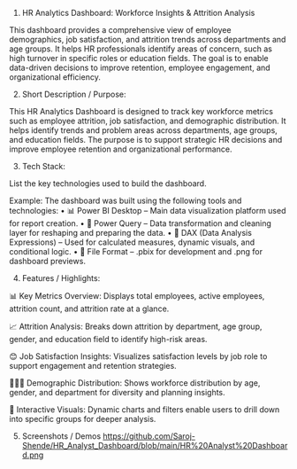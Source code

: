 1. HR Analytics Dashboard: Workforce Insights & Attrition Analysis

This dashboard provides a comprehensive view of employee demographics, job satisfaction, and attrition trends across departments and age groups. It helps HR professionals identify areas of concern, such as high turnover in specific roles or education fields. The goal is to enable data-driven decisions to improve retention, employee engagement, and organizational efficiency.

2. Short Description / Purpose:

This HR Analytics Dashboard is designed to track key workforce metrics such as employee attrition, job satisfaction, and demographic distribution. It helps identify trends and problem areas across departments, age groups, and education fields. The purpose is to support strategic HR decisions and improve employee retention and organizational performance.

3. Tech Stack:

List the key technologies used to build the dashboard.

Example: The dashboard was built using the following tools and technologies:
• 📊 Power BI Desktop – Main data visualization platform used for report creation.
• 📂 Power Query – Data transformation and cleaning layer for reshaping and preparing the data.
• 🧠 DAX (Data Analysis Expressions) – Used for calculated measures, dynamic visuals, and conditional logic.
• 📁 File Format – .pbix for development and .png for dashboard previews.

4. Features / Highlights:

📊 Key Metrics Overview: Displays total employees, active employees, attrition count, and attrition rate at a glance.

📈 Attrition Analysis: Breaks down attrition by department, age group, gender, and education field to identify high-risk areas.

😊 Job Satisfaction Insights: Visualizes satisfaction levels by job role to support engagement and retention strategies.

🧑‍🤝‍🧑 Demographic Distribution: Shows workforce distribution by age, gender, and department for diversity and planning insights.

📍 Interactive Visuals: Dynamic charts and filters enable users to drill down into specific groups for deeper analysis.

5. Screenshots / Demos
https://github.com/Saroj-Shende/HR_Analyst_Dashboard/blob/main/HR%20Analyst%20Dashboard.png
   

